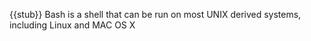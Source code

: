 {{stub}}
Bash is a shell that can be run on most UNIX derived systems, including Linux and MAC OS X
